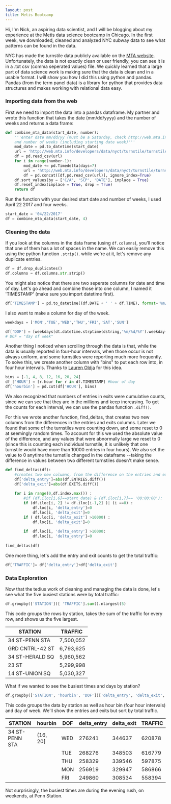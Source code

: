 ```yaml
---
layout: post
title: Metis Bootcamp
---
```



Hi, I'm Nick, an aspiring data scientist, and I will be blogging about my experience at the Metis data science bootcamp in Chicago. In the first week, we downloaded, cleaned and analyzed NYC subway data to see what patterns can be found in the data. 

NYC has made the turnstile data publicly available on the [MTA website](http://web.mta.info/developers/turnstile.html). Unfortunately, the data is not exactly clean or user friendly, you can see it is in a .txt csv (comma seperated values) file. We quickly learned that a large part of data science work is making sure that the data is clean and in a usable format. I will show you how I did this using python and pandas. Pandas (from the term panel data) is a library for python that provides data structures and makes working with relational data easy. 

### Importing data from the web

First we need to import the data into a pandas dataframe. My partner and wrote this function that takes the date (mm/dd/yyyy) and the number of weeks and returns a data frame:

```python
def combine_mta_data(start_date, number):
    '''enter date mm/dd/yy (must be a Saturday, check http://web.mta.info/developers/turnstile.html for reference)
    and number of weeks (including starting date week)'''
    mod_date = pd.to_datetime(start_date)
    url = 'http://web.mta.info/developers/data/nyct/turnstile/turnstile_' + str(mod_date.strftime('%y%m%d')) + '.txt'
    df = pd.read_csv(url)
    for i in range(number-1):
        mod_date += pd.Timedelta(days=7)
        url = 'http://web.mta.info/developers/data/nyct/turnstile/turnstile_' + str(mod_date.strftime('%y%m%d')) + '.txt'
        df = pd.concat([df,pd.read_csv(url)], ignore_index=True)
    df.sort_values(by = ['C/A', 'SCP', 'DATE'], inplace = True)
    df.reset_index(inplace = True, drop = True)
    return df
  ```
    
Run the function with your desired start date and number of weeks, I used April 22 2017 and four weeks.  
```python
start_date = '04/22/2017' 
df = combine_mta_data(start_date, 4)
```

### Cleaning the data

If you look at the columns in the data frame (using `df.columns`), you'll notice that one of them has a lot of spaces in the name. We can easily remove this using the python function `.strip()`. while we're at it, let's remove any duplicate entries.
```python
df = df.drop_duplicates()
df.columns = df.columns.str.strip() 
```
You might also notice that there are two seperate columns for date and time of day. Let's go ahead and combine those into one column, I named it 'TIMESTAMP' (make sure you import datetime first).

```python
df['TIMESTAMP'] = pd.to_datetime((df.DATE + ' ' + df.TIME), format='%m/%d/%Y %H:%M:%S')
```
I also want to make a column for day of the week.
```python
weekdays = ['MON','TUE','WED','THU','FRI','SAT','SUN']

df['DOF'] = [weekdays[dt.datetime.strptime(dstring,'%m/%d/%Y').weekday()] for dstring in df.DATE.tolist()]
# DOF = "day of week"
```
Another thing I noticed when scrolling through the data is that, while the data is usually reported in four-hour intervals, when those occur is not always uniform, and some turnstiles were reporting much more frequently. To solve this, we create another column with "bins" to put each row into, in four hour intervals. Thanks to [Lauren Oldja](http://laurenoldja.net/blog/open-data/mta-data-cleaning) for this idea. 

```python
bins = [-1, 4, 8, 12, 16, 20, 24]
df ['HOUR'] = [r.hour for r in df.TIMESTAMP] #hour of day
df['hourbin'] = pd.cut(df['HOUR'], bins)

```
We also recognized that numbers of entries in exits were cumulative counts, since we can see that they are in the millions and keep increasing. To get the counts for each interval, we can use the pandas function `.diff()`.

For this we wrote another function, find_deltas, that creates two new columns from the differences in the entries and exits columns. Later we found that some of the turnstiles were counting down, and some reset to 0 at seemingly random times. To account for this we used the absolute value of the difference, and any values that were abnormally large we reset to 0 (since this is counting each individual turnstile, it is unlikely that one turnstile would have more than 10000 entries in four hours). We also set the value to 0 anytime the turnstile changed in the dataframe --taking the difference in values between two different turnstiles doesn't make sense.


```python
def find_deltas(df):
    #creates two new columns, from the difference on the entries and exits column
    df['delta_entry']=abs(df.ENTRIES.diff())
    df['delta_exit']=abs(df.EXITS.diff())
  
    for i in range(0,df.index.max()) :
        #if (df.iloc[i,6]==start_date) & (df.iloc[i,7]== '00:00:00'):
        if (df.iloc[i, 2] != df.iloc[i-1,2] )| (i ==0) :
            df.loc[i, 'delta_entry']=0
            df.loc[i, 'delta_exit']=0
        if ( df.loc[i, 'delta_exit'] >10000) :
            df.loc[i, 'delta_exit']=0     
           
        if  df.loc[i, 'delta_entry'] >10000:
            df.loc[i, 'delta_entry']=0
            
find_deltas(df)
```
One more thing, let's add the entry and exit counts to get the total traffic:

```python
df['TRAFFIC']= df['delta_entry']+df['delta_exit']
```

### Data Exploration

Now that the tedius work of cleaning and managing the data is done, let's see what the five busiest stations were by total traffic:

```python
df.groupby(['STATION'])[ 'TRAFFIC'].sum().nlargest(5)
```
This code groups the rows by station, takes the sum of the traffic for every row, and shows us the five largest.

| STATION  | TRAFFIC   |
| -------- | ----: |
| 34 ST-PENN STA | 7,500,052|
| GRD CNTRL-42 ST| 6,793,625|   
| 34 ST-HERALD SQ | 5,960,562   |   
| 23 ST    | 5,299,998 |
| 14 ST-UNION SQ    | 5,030,327|   


What if we wanted to see the busiest times and days by station?

```python
df.groupby(['STATION', 'hourbin', 'DOF'])['delta_entry', 'delta_exit', 'TRAFFIC'].sum().nlargest(5, 'TRAFFIC')
```
This code groups the data by station as well as hour bin (four hour intervals) and day of week. We'll show the entries and exits but sort by total traffic. 

			
|STATION| hourbin| DOF	|	delta_entry	|delta_exit	|TRAFFIC|
|--|--|--|--|--|--|
|34 ST-PENN STA	|(16, 20]	|WED|	276241|	344637|	620878|
|||TUE	|268276	|348503|	616779|
|||THU	|258329	|339546|	597875|
|||MON|	256919|	329947|	586866|
|||FRI|	249860|	308534|	558394|

Not surprisingly, the busiest times are during the evening rush, on weekends, at Penn Station. 
